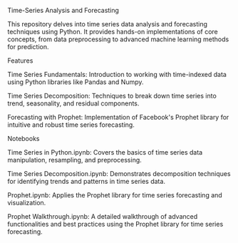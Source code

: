 Time-Series Analysis and Forecasting

This repository delves into time series data analysis and forecasting techniques using Python. It provides hands-on implementations of core concepts, from data preprocessing to advanced machine learning methods for prediction.

Features

Time Series Fundamentals: Introduction to working with time-indexed data using Python libraries like Pandas and Numpy.

Time Series Decomposition: Techniques to break down time series into trend, seasonality, and residual components.

Forecasting with Prophet: Implementation of Facebook's Prophet library for intuitive and robust time series forecasting.

Notebooks

Time Series in Python.ipynb: Covers the basics of time series data manipulation, resampling, and preprocessing.

Time Series Decomposition.ipynb: Demonstrates decomposition techniques for identifying trends and patterns in time series data.

Prophet.ipynb: Applies the Prophet library for time series forecasting and visualization.

Prophet Walkthrough.ipynb: A detailed walkthrough of advanced functionalities and best practices using the Prophet library for time series forecasting.

